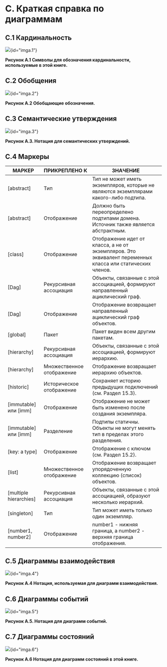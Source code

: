 # C. Краткая справка по диаграммам

## C.1 Кардинальность

![](a.1.png){id="imga.1"}

**Рисунок A.1 Символы для обозначения кардинальности, используемые в этой книге.**

## C.2 Обобщения

![](a.2.png){id="imga.2"}

**Рисунок A.2 Обобщающие обозначения.**

## С.3 Семантические утверждения

![](a.3.png){id="imga.3"}

**Рисунок A.3. Нотация для семантических утверждений.**

## С.4 Маркеры

| MAРКЕР                 | ПРИКРЕПЛЕНО К             | ЗНАЧЕНИЕ                                                                                                  |
|------------------------|---------------------------|-----------------------------------------------------------------------------------------------------------|
| [abstract]             | Тип                       | Тип не может иметь экземпляров, которые не являются экземплярами какого-либо подтипа.                     |
| [abstract]             | Отображение               | Должно быть переопределено подтипами домена. Источник также является абстрактным.                         |
| [class]                | Отображение               | Отображение идет от класса, а не от экземпляров. Это эквивалент переменных класса или статических членов. |
| [Dag]                  | Рекурсивная ассоциация    | Объекты, связанные с этой ассоциацией, формируют направленный ациклический граф.                          |
| [Dag]                  | Отображение               | Отображение возвращает направленный ациклический граф объектов.                                           |
| [global]               | Пакет                     | Пакет виден всем другим пакетам.                                                                          |
| [hierarchy]            | Рекурсивная ассоциация    | Объекты, связанные с этой ассоциацией, формируют иерархию.                                                |
| [hierarchy]            | Множественное отображение | Отображение возвращает иерархию объектов.                                                                 |
| [historic]             | Историческое отображение  | Сохраняет историю предыдущих подключений (см. Раздел 15.3).                                               |
| [immutable] или [imm]  | Отображение               | Отображение не может быть изменено после создания экземпляра.                                             |
| [immutable] или [imm]  | Разделение                | Подтипы статичны. Объекты не могут менять тип в пределах этого разделения.                                |
| [key: a type]          | Отображение               | Отображение с ключом (см. Раздел 15.2).                                                                   |
| [list]                 | Множественное отображение | Отображение возвращает упорядоченную коллекцию (список) объектов.                                         |
| [multiple hierarchies] | Рекурсивная ассоциация    | Объекты, связанные с этой ассоциацией, образуют несколько иерархий.                                       |
| [singleton]            | Тип                       | Тип может иметь только один экземпляр.                                                                    |
| [number1, number2]     | Отображение               | number1 - нижняя граница, а number2 - верхняя граница отображения.                                        |

## С.5 Диаграммы взаимодействия

![](a.4.png){id="imga.4"}

**Рисунок A.4 Нотация, используемая для диаграмм взаимодействия.**

## С.6 Диаграммы событий

![](a.5.png){id="imga.5"}

**Рисунок A.5. Нотация для диаграмм событий.**

## С.7 Диаграммы состояний

![](a.6.png){id="imga.6"}

**Рисунок A.6 Нотация для диаграмм состояний в этой книге.**